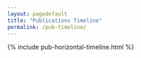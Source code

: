 ```yaml
---
layout: pagedefault
title: "Publications Timeline"
permalink: /pub-timeline/
---
```


{% include pub-horizontal-timeline.html %}